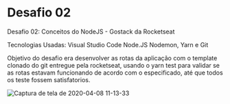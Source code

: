# Desafio 02
Desafio 02: Conceitos do NodeJS - Gostack da Rocketseat

Tecnologias Usadas:
Visual Studio Code
Node.JS
Nodemon, Yarn e Git

Objetivo do desafio era desenvolver as rotas da aplicação com o template clonado do git entregue pela rocketseat,
usando o yarn test para validar se as rotas estavam funcionando de acordo com o especificado, até que todos os teste
fossem satisfatorios.

![Captura de tela de 2020-04-08 11-13-33](https://user-images.githubusercontent.com/34069617/78794392-113ed680-798a-11ea-9e9d-c5afb58acf8b.png)
